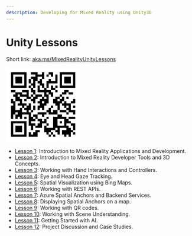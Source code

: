 ```yaml
---
description: Developing for Mixed Reality using Unity3D
---
```


# Unity Lessons

Short link: [aka.ms/MixedRealityUnityLessons](https://aka.ms/MixedRealityUnityLessons)

![Mixed Reality Unity Lessons link.](../.gitbook/assets/mrunitylessins.png)

* [Lesson 1](lesson1/):  Introduction to Mixed Reality Applications and Development.
* [Lesson 2](lesson-2.md):  Introduction to Mixed Reality Developer Tools and 3D Concepts.
* [Lesson 3](lesson-3/):  Working with Hand Interactions and Controllers.
* [Lesson 4](lesson-4/):  Eye and Head Gaze Tracking.
* [Lesson 5](lesson-5/):  Spatial Visualization using Bing Maps.
* [Lesson 6](lesson-6/):  Working with REST APIs.
* [Lesson 7](lesson-7/):  Azure Spatial Anchors and Backend Services.
* [Lesson 8](./):  Displaying Spatial Anchors on a map.
* [Lesson 9](./):  Working with QR codes.
* [Lesson 10](lesson-11.md): Working with Scene Understanding.
* [Lesson 11](./): Getting Started with AI.
* [Lesson 12](lesson-12.md): Project Discussion and Case Studies.

